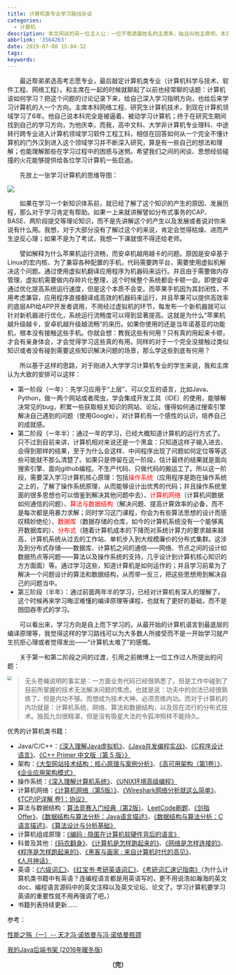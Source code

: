 ```yaml
---
title: 计算机类专业学习路线杂谈
categories:
  - 计算机
description: 本文闲谈的另一位主人公：一位不愿透露姓名的主席朱，姑且叫他主席吧。本文面向对象：高考完进入大学学习计算机专业或者从完全一个门外汉、想进入计算机领域学习的人。
abbrlink: '3564263'
date: 2019-07-08 15:04:32
tags:
keywords:
---
```


　　最近帮弟弟选高考志愿专业，最后敲定计算机类专业（计算机科学与技术、软件工程、网络工程）。和主席在一起的时候就聊起了以前也经常聊的话题：计算机该如何学习？把这个问题的讨论记录下来，给自己深入学习指明方向，也给后来学习计算机的人一个方向。主席本科网络工程、研究生计算机技术，到现在计算机领域学习了6年。他自己说本科完全是被逼着、被动学习计算机；终于在研究生期间找到自己的学习方向，为他庆幸。而我，高中文科、大学非计算机专业理科、中途转行跨专业进入计算机领域学习软件工程工科，相信在回答如何从一个完全不懂计算机的门外汉到进入这个领域学习并不断深入研究，算是有一些自己的想法和理解；也能理解那些在学习过程中的困惑与迷惘。希望我们之间的闲谈、思想经验碰撞的火花能够提供给各位学习计算机一些启迪。

　　先放上一张学习计算机的思维导图：

![](http://ww1.sinaimg.cn/large/75a4a8eegy1g4ss8xzxbmj20wz1fbgqh.jpg)

　　如果在学习一个新知识体系前，就已经了解了这个知识的产生的原因、发展历程，那么对于学习肯定有帮助。如果一上来就讲解譬如分布式事务的CAP、BASE、两阶段提交等理论知识，而不是先讲解这个的产生以及发展或者说对你来说有什么用。我想，对于大部分没有了解过这个的来说，肯定会觉得枯燥、进而产生逆反心理；如果不是为了考试，我想一下课就恨不得还给老师。

　　譬如解释为什么苹果机运行流畅，而安卓机越用越卡的问题。原因是安卓基于Linux的宏内核、为了兼容各种配置的手机，代码需要跨平台，需要使用虚拟机解决这个问题。通过使用虚拟机翻译应用程序为机器码来运行。并且由于需要做内存管理，虚拟机需要做内存碎片化整理，这个时候整个系统都会卡顿一会。即使安卓通过优化提高系统运行速度，但是这个本质不会变。而苹果手机因为其封闭性，不用考虑兼容，应用程序直接翻译成高效的机器码来运行，并且苹果可以提供高效率的底层API给APP开发者调用，不用经过虚拟机的环节，每发布一个新机器就可以针对新机器进行优化，系统运行流畅度可以得到显著提高。这就是为什么“苹果机越升级越卡，安卓机越升级越流畅”的来历。如果你使用的还是当年诺基亚的功能机，根本没有接触这些手机。你就会想：教我这些有何用？只有真的用起来卡顿，才会有亲身体会，才会觉得学习这些真的有用。同样的对于一个完全没接触过类似知识或者没有碰到需要这些知识解决问题的场景，那么学这些到底有何用？

　　所以基于这样的思路，对于刚进入大学学习计算机专业的学生来说，我和主席认为大致的安排可以这样：

- 第一阶段（一年）：先学习应用于“上层”、可以交互的语言，比如Java、Python，做一两个网站或者爬虫，学会集成开发工具（IDE）的使用，能够解决常见的bug，积累一些获取相关知识的网站、论坛，懂得如何通过搜索引擎解决自己遇到的问题（使用Google），对计算机有一个感性的认识，培养自己的成就感。
- 第二阶段（一年半）：通过一年的学习，已经大概知道计算机的运行方式了。只不过到目前来讲，计算机相对来说还是一个黑盒：只知道这样子输入进去、会得到那样的结果，至于为什么会这样、中间程序出现了问题如何定位等等这些可能就不那么清楚了。如果只是停留在这一阶段，估计最终的结果就是面向搜索引擎、面向github编程。不生产代码、只做代码的搬运工了。所以这一阶段，需要深入学习计算机核心原理：包括<font color="red">操作系统</font>（应用程序是跑在操作系统之上的，了解了操作系统原理，从而能够设计出优秀的代码；并且操作系统里面的很多思想也可以借鉴到解决其他问题中去）、<font color="red">计算机网络</font>（计算机间数据如何通信的问题）、<font color="red">算法与数据结构</font>（解决问题、提高计算效率的必备，而不是每次都是用暴力求解；同时学习这门课程，你会为有些算法思想的设计而感叹精妙绝伦）、<font color="red">数据库</font>（数据存储的仓库，如今的计算机系统没有一个能够离开数据库的）、<font color="red">分布式</font>（随着计算机成本的下降而对系统计算力的要求越来越高，计算机系统从过去的工作站、单机步入到大规模廉价的分布式集群。这涉及到分布式存储——数据库、计算机之间的通信——网络、节点之间的设计如数据热点等问题——算法以及操作系统的支持，几乎设计到计算机核心知识的方方面面）等。通过学习这些，知道计算机是如何运作的；并且学习前辈为了解决一个问题设计的算法和数据结构，从而举一反三，把这些思想用到解决自己的问题当中。
- 第三阶段（半年）：通过前面两年半的学习，已经对计算机有深入的理解了，这个时候再来学习晦涩难懂的编译原理等课程，也就有了更好的基础，而不是囫囵吞枣式的学习。

　　可以看出来，学习方向是自上而下学习的。从最开始的计算机语言到最底层的编译原理等，我觉得这样的学习路线可以为大多数人所接受而不是一开始学习就产生抗拒心理或者觉得发出——“计算机太难了”的感慨。

　　关于第一和第二阶段之间的过渡，引用之前微博上一位工作过人所提出的问题：

<img src="http://ww1.sinaimg.cn/large/75a4a8eegy1g4sk5hnbsgj20j60h176e.jpg" align="left" style="zoom:60%" />

> 无头苍蝇说明的事实是：一方面业务代码已经很熟悉了，但是工作中碰到了目前所掌握的技术无法解决问题的焦虑。也就是说：功夫中的剑法已经很熟练了，但是内功不够。而想成为技术大神，必须苦练内功。而对于计算机的内功就是：计算机系统、网络、算法和数据结构，以及现在流行的分布式技术。独孤九剑很精湛，但是没有吸星大法的令狐冲照样不能持久。

优秀的计算机类书籍：

- Java/C/C++：[《深入理解Java虚拟机》](https://book.douban.com/subject/24722612/)、[《Java并发编程实战》](https://book.douban.com/subject/10484692/)、[《C程序设计语言》](https://book.douban.com/subject/1139336/)、[《C++ Primer 中文版（第 5 版）》](https://book.douban.com/subject/25708312/)
- 架构：[《大型网站技术结构：核心原理与案例分析》](https://book.douban.com/subject/25723064/)、[《高可用架构（第1卷）》](https://book.douban.com/subject/27167798/)、[《企业应用架构模式》](https://book.douban.com/subject/4826290/)
- 操作系统：[《深入理解计算机系统》](https://book.douban.com/subject/26912767/)、[《UNIX环境高级编程》](https://book.douban.com/subject/25900403/)
- 计算机网络：[《计算机网络（第5版）》](https://book.douban.com/subject/10510747/)、[《Wireshark网络分析就这么简单》](https://book.douban.com/subject/26268767/)、[《TCP/IP详解 卷1：协议》](https://book.douban.com/subject/1088054/)
- 算法与数据结构：[算法竞赛入门经典（第2版）](https://book.douban.com/subject/25902102/)、[LeetCode刷题](https://leetcode.com/problemset/all/)、[《剑指Offer》](https://book.douban.com/subject/6966465/)、[《数据结构与算法分析：Java语言描述》](https://book.douban.com/subject/3351237/)、[《数据结构与算法分析：C语言描述》](https://book.douban.com/subject/1139426/)、[《算法设计与分析基础》](https://book.douban.com/subject/26337727/)
- 计算机组成原理：[《编码 : 隐匿在计算机软硬件背后的语言》](https://book.douban.com/subject/4822685/)
- 科普及其他：[《码农翻身》](https://book.douban.com/subject/30231515/)、[《计算机是怎样跑起来的》](https://book.douban.com/subject/26397183/)、[《网络是怎样连接的》](https://book.douban.com/subject/26941639/)、[《程序是怎样跑起来的》](https://book.douban.com/subject/26365491/)、[《黑客与画家 : 来自计算机时代的高见》](https://book.douban.com/subject/25724948/)、[《人月神话》](https://book.douban.com/subject/1102259/)
- 英语：[《六级词汇》](https://book.douban.com/subject/1264315/)、[《红宝书·考研英语词汇》](https://book.douban.com/subject/2109512/)、[《考研词汇速记指南》](https://book.douban.com/subject/11515950/)（为什么计算机类书籍中有英语？连编程语言都是用英语写的，更不用说浩如瀚海的英文doc、编程语言源码中的英文注释以及英文论坛、论文了。学习计算机要学习英语的重要性就不用再强调了吧。）
- 书籍列表持续更新......

参考：

[性能之殇（一）-- 天才冯·诺依曼与冯·诺依曼瓶颈](https://lvwenhan.com/%E6%93%8D%E4%BD%9C%E7%B3%BB%E7%BB%9F/492.html)

[我的Java后端书架 (2016年暖冬版)](http://calvin1978.blogcn.com/articles/bookshelf16.html)

<center><font style="font-weight:bold">（完）</font></center>
